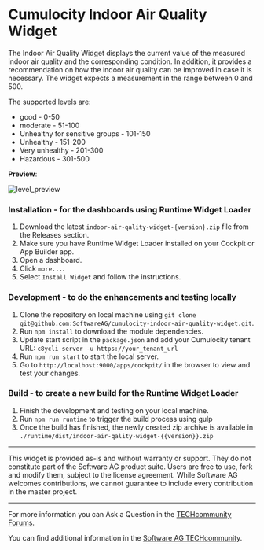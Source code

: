 # Cumulocity Indoor Air Quality Widget

The Indoor Air Quality Widget displays the current value of the measured indoor air quality and the corresponding condition. In addition, it provides a recommendation on how the indoor air quality can be improved in case it is necessary. The widget expects a measurement in the range between 0 and 500.

The supported levels are:
* good - 0-50
* moderate - 51-100
* Unhealthy for sensitive groups - 101-150
* Unhealthy - 151-200
* Very unhealthy - 201-300
* Hazardous - 301-500

**Preview**:

![level_preview](https://user-images.githubusercontent.com/57527184/146789778-1ba00e5e-7dbb-47e7-9bbd-00ac0137ac03.png)

### Installation - for the dashboards using Runtime Widget Loader
1. Download the latest `indoor-air-qality-widget-{version}.zip` file from the Releases section.
2. Make sure you have Runtime Widget Loader installed on your Cockpit or App Builder app.
3. Open a dashboard.
4. Click `more...`.
5. Select `Install Widget` and follow the instructions.

### Development - to do the enhancements and testing locally
1. Clone the repository on local machine using `git clone git@github.com:SoftwareAG/cumulocity-indoor-air-quality-widget.git`.
2. Run `npm install` to download the module dependencies.
3. Update start script in the `package.json` and add your Cumulocity tenant URL: `c8ycli server -u https://your_tenant_url` 
4. Run `npm run start` to start the local server.
5. Go to `http://localhost:9000/apps/cockpit/` in the browser to view and test your changes.

### Build - to create a new build for the Runtime Widget Loader
1. Finish the development and testing on your local machine.
2. Run `npm run runtime` to trigger the build process using gulp
3. Once the build has finished, the newly created zip archive is available in `./runtime/dist/indoor-air-qality-widget-{{version}}.zip`

------------------------------
  
This widget is provided as-is and without warranty or support. They do not constitute part of the Software AG product suite. Users are free to use, fork and modify them, subject to the license agreement. While Software AG welcomes contributions, we cannot guarantee to include every contribution in the master project.
_____________________
For more information you can Ask a Question in the [TECHcommunity Forums](http://tech.forums.softwareag.com/techjforum/forums/list.page?product=cumulocity).
  
You can find additional information in the [Software AG TECHcommunity](http://techcommunity.softwareag.com/home/-/product/name/cumulocity).
